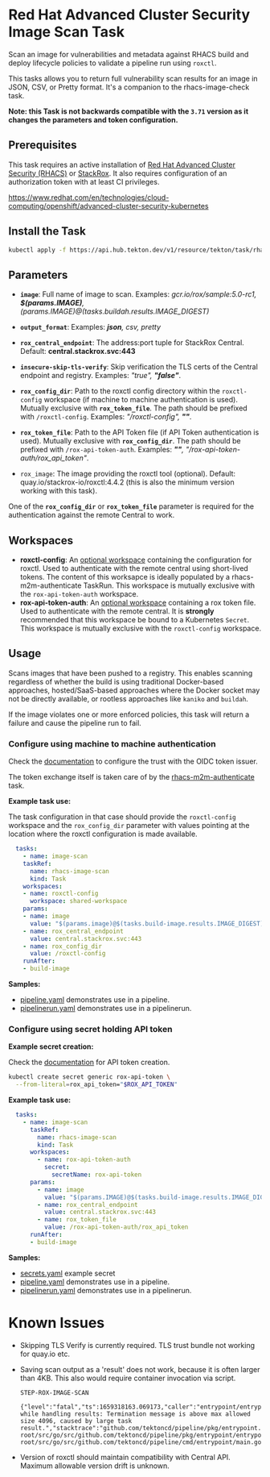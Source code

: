 # Red Hat Advanced Cluster Security Image Scan Task

Scan an image for vulnerabilities and metadata against RHACS build and deploy lifecycle policies to validate a pipeline run using `roxctl`.

This tasks allows you to return full vulnerability scan results for an image in JSON, CSV, or Pretty format.  It's a companion to the rhacs-image-check task.

**Note: this Task is not backwards compatible with the `3.71` version as it changes the parameters and token configuration.**

## Prerequisites

This task requires an active installation of [Red Hat Advanced Cluster Security (RHACS)](https://www.redhat.com/en/resources/advanced-cluster-security-for-kubernetes-datasheet) or [StackRox](https://www.stackrox.io/).  It also requires configuration of an authorization token with at least CI privileges.

<https://www.redhat.com/en/technologies/cloud-computing/openshift/advanced-cluster-security-kubernetes>

## Install the Task

```bash
kubectl apply -f https://api.hub.tekton.dev/v1/resource/tekton/task/rhacs-image-scan/4.0/raw
```

## Parameters

- **`image`**: Full name of image to scan. Examples: _gcr.io/rox/sample:5.0-rc1, **$(params.IMAGE)**, $(params.IMAGE)@$(tasks.buildah.results.IMAGE_DIGEST)_
- **`output_format`**:  Examples: _**json**, csv, pretty_

- **`rox_central_endpoint`**: The address:port tuple for StackRox Central. Default: **central.stackrox.svc:443**
- **`insecure-skip-tls-verify`**: Skip verification the TLS certs of the Central endpoint and registry. Examples: _"true", **"false"**_.
- **`rox_config_dir`**: Path to the roxctl config directory within the `roxctl-config` workspace (if machine to machine authentication is used). Mutually exclusive with **`rox_token_file`**. The path should be prefixed with `/roxctl-config`. Examples: _"/roxctl-config", **""**_.
- **`rox_token_file`**: Path to the API Token file (if API Token authentication is used). Mutually exclusive with **`rox_config_dir`**. The path should be prefixed with `/rox-api-token-auth`. Examples: _**""**, "/rox-api-token-auth/rox_api_token"_.
- `rox_image`: The image providing the roxctl tool (optional). Default: quay.io/stackrox-io/roxctl:4.4.2 (this is also the minimum version working with this task). 

One of the **`rox_config_dir`** or **`rox_token_file`** parameter is required for the authentication against the remote Central to work.

## Workspaces

- **roxctl-config**: An [optional workspace](https://github.com/tektoncd/pipeline/blob/main/docs/workspaces.md#optional-workspaces) containing the configuration for roxctl. Used to authenticate with the remote central using short-lived tokens. The content of this worksapce is ideally populated by a rhacs-m2m-authenticate TaskRun. This workspace is mutually exclusive with the `rox-api-token-auth` workspace.
- **rox-api-token-auth**: An [optional workspace](https://github.com/tektoncd/pipeline/blob/main/docs/workspaces.md#optional-workspaces) containing a rox token file. Used to authenticate with the remote central. It is **strongly** recommended that this workspace be bound to a Kubernetes `Secret`. This workspace is mutually exclusive with the `roxctl-config` workspace.

## Usage

Scans images that have been pushed to a registry.  This enables scanning regardless of whether the build is using traditional Docker-based approaches, hosted/SaaS-based approaches where the Docker socket may not be directly available, or rootless approaches like `kaniko` and `buildah`.

If the image violates one or more enforced policies, this task will return a failure and cause the pipeline run to fail.

### Configure using machine to machine authentication

Check the [documentation](https://docs.openshift.com/acs/operating/manage-user-access/configure-short-lived-access.html#configure-short-lived-access_configure-short-lived-access) to configure the trust with the OIDC token issuer.

The token exchange itself is taken care of by the [rhacs-m2m-authenticate](../../rhacs-m2m-authenticate) task.

**Example task use:**

The task configuration in that case should provide the `roxctl-config` workspace and the `rox_config_dir` parameter with values pointing at the location where the roxctl configuration is made available.

```yaml
  tasks:
    - name: image-scan
    taskRef:
      name: rhacs-image-scan
      kind: Task
    workspaces:
    - name: roxctl-config
      workspace: shared-workspace
    params:
    - name: image
      value: "$(params.image)@$(tasks.build-image.results.IMAGE_DIGEST)"
    - name: rox_central_endpoint
      value: central.stackrox.svc:443
    - name: rox_config_dir
      value: /roxctl-config
    runAfter:
    - build-image
```

**Samples:**

* [pipeline.yaml](samples/with-m2m-token/pipeline.yaml) demonstrates use in a pipeline.
* [pipelinerun.yaml](samples/with-m2m-token/pipelinerun.yaml) demonstrates use in a pipelinerun.

### Configure using secret holding API token

**Example secret creation:**

Check the [documentation](https://docs.openshift.com/acs/configuration/configure-api-token.html) for API token creation.

```bash
kubectl create secret generic rox-api-token \
  --from-literal=rox_api_token="$ROX_API_TOKEN"
```

**Example task use:**

```yaml
  tasks:
    - name: image-scan
      taskRef:
        name: rhacs-image-scan
        kind: Task
      workspaces:
        - name: rox-api-token-auth
          secret:
            secretName: rox-api-token
      params:
        - name: image
          value: "$(params.IMAGE)@$(tasks.build-image.results.IMAGE_DIGEST)"
        - name: rox_central_endpoint
          value: central.stackrox.svc:443
        - name: rox_token_file
          value: /rox-api-token-auth/rox_api_token
      runAfter:
      - build-image
```

**Samples:**

- [secrets.yaml](samples/with-api-token/secrets.yaml) example secret
- [pipeline.yaml](samples/with-api-token/pipeline.yaml) demonstrates use in a pipeline.
- [pipelinerun.yaml](samples/with-api-token/pipelinerun.yaml) demonstrates use in a pipelinerun.

# Known Issues

* Skipping TLS Verify is currently required. TLS trust bundle not working for quay.io etc.
* Saving scan output as a 'result' does not work, because it is often larger than 4KB. This also would require container invocation via script.

  ```
  STEP-ROX-IMAGE-SCAN

  {"level":"fatal","ts":1659318163.069173,"caller":"entrypoint/entrypointer.go:188","msg":"Error while handling results: Termination message is above max allowed size 4096, caused by large task result.","stacktrace":"github.com/tektoncd/pipeline/pkg/entrypoint.Entrypointer.Go\n\t/opt/app-root/src/go/src/github.com/tektoncd/pipeline/pkg/entrypoint/entrypointer.go:188\nmain.main\n\t/opt/app-root/src/go/src/github.com/tektoncd/pipeline/cmd/entrypoint/main.go:154\nruntime.main\n\t/usr/lib/golang/src/runtime/proc.go:225"}
  ```

* Version of roxctl should maintain compatibility with Central API. Maximum allowable version drift is unknown.
